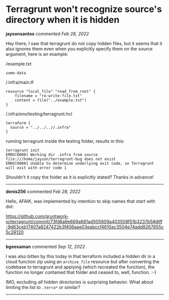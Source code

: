 # Terragrunt won't recognize source's directory when it is hidden

**jaysonsantos** commented *Feb 28, 2022*

Hey there, I saw that terragrunt do not copy hidden files, but it seems that it also ignores them even when you explicitly specify them on the source argument, here is an example:

/example.txt
```
some-data
```

/.infra/main.tf
```hcl
resource "local_file" "read_from_root" {                                                                                                                                                    
    filename = "re-write-file.txt" 
    content = file("../example.txt")
}
```
/.infra/env/testing/terragrunt.hcl
```
terraform {
  source = "../../..//.infra"
}
```

running terragrunt inside the testing folder, results in this:
```
terragrunt init
ERRO[0000] Working dir .infra from source file:///home/jayson/terragrunt-bug does not exist 
ERRO[0000] Unable to determine underlying exit code, so Terragrunt will exit with error code 1
```

Shouldn't it copy the folder as it is explicitly stated?
Thanks in advance!
<br />
***


**denis256** commented *Feb 28, 2022*

Hello,
AFAIK, was implemented by intention to skip names that start with dot:

https://github.com/gruntwork-io/terragrunt/commit/73fd6a9e669a681ad505609a403508f51b3237b5#diff-9d63ceb17407a8247422b3f406aae03eabccf4610ac3504e74add8267655c5c2R120
***

**bgeesaman** commented *Sep 12, 2022*

I was also bitten by this today in that terraform included a hidden dir in a cloud function zip using an `archive_file` resource but after converting the codebase to terragrunt and applying (which recreated the function), the function no longer contained that folder and ceased to, well, function. :-)

IMO, excluding _all_ hidden directories is surprising behavior.  What about limiting the list to `.terra*` or similar?
***

